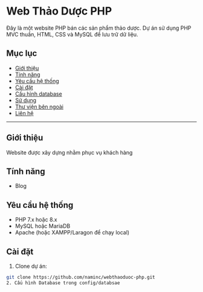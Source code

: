 # Web Thảo Dược PHP

Đây là một website PHP bán các sản phẩm thảo dược. Dự án sử dụng PHP MVC thuần, HTML, CSS và MySQL để lưu trữ dữ liệu.

## Mục lục

- [Giới thiệu](#giới-thiệu)
- [Tính năng](#tính-năng)
- [Yêu cầu hệ thống](#yêu-cầu-hệ-thống)
- [Cài đặt](#cài-đặt)
- [Cấu hình database](#cấu-hình-database)
- [Sử dụng](#sử-dụng)
- [Thư viện bên ngoài](#thư-viện-bên-ngoài)
- [Liên hệ](#liên-hệ)

---

## Giới thiệu

Website được xây dựng nhằm phục vụ khách hàng
## Tính năng

- Blog

## Yêu cầu hệ thống

- PHP 7.x hoặc 8.x
- MySQL hoặc MariaDB
- Apache (hoặc XAMPP/Laragon để chạy local)

## Cài đặt

1. Clone dự án:
```bash
git clone https://github.com/naminc/webthaoduoc-php.git
2. Cấu hình Database trong config/databsae